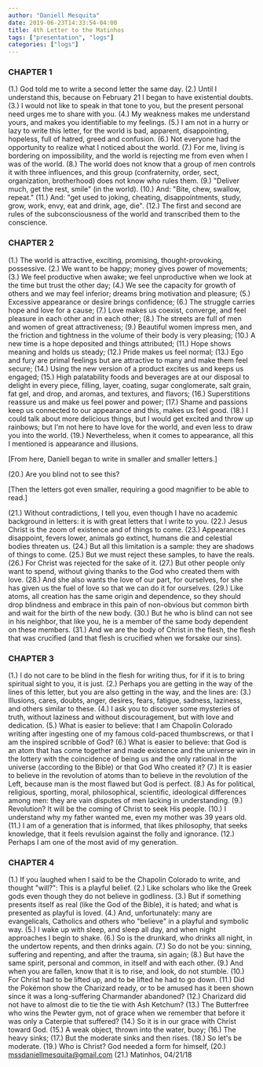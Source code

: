 ```yaml
---
author: "Daniell Mesquita"
date: 2019-06-23T14:33:54-04:00
title: 4th Letter to the Matinhos
tags: ["presentation", "logs"]
categories: ["logs"]
---
```


### CHAPTER 1

(1.) God told me to write a second letter the same day.
(2.) Until I understand this, because on February 21 I began to have existential doubts.
(3.) I would not like to speak in that tone to you, but the present personal need urges me to share with you.
(4.) My weakness makes me understand yours, and makes you identifiable to my feelings.
(5.) I am not in a hurry or lazy to write this letter, for the world is bad, apparent, disappointing, hopeless, full of hatred, greed and confusion.
(6.) Not everyone had the opportunity to realize what I noticed about the world.
(7.) For me, living is bordering on impossibility, and the world is rejecting me from even when I was of the world.
(8.) The world does not know that a group of men controls it with three influences, and this group \(confraternity, order, sect, organization, brotherhood\) does not know who rules them.
(9.) "Deliver much, get the rest, smile" \(in the world\).
(10.) And: "Bite, chew, swallow, repeat."
(11.) And: "get used to joking, cheating, disappointments, study, grow, work, envy, eat and drink, age, die".
(12.) The first and second are rules of the subconsciousness of the world and transcribed them to the conscience.

### CHAPTER 2

(1.) The world is attractive, exciting, promising, thought-provoking, possessive.
(2.) We want to be happy; money gives power of movements;
(3.) We feel productive when awake; we feel unproductive when we look at the time but trust the other day;
(4.) We see the capacity for growth of others and we may feel inferior; dreams bring motivation and pleasure;
(5.) Excessive appearance or desire brings confidence;
(6.) The struggle carries hope and love for a cause;
(7.) Love makes us coexist, converge, and feel pleasure in each other and in each other;
(8.) The streets are full of men and women of great attractiveness;
(9.) Beautiful women impress men, and the friction and tightness in the volume of their body is very pleasing;
(10.) A new time is a hope deposited and things attributed;
(11.) Hope shows meaning and holds us steady;
(12.) Pride makes us feel normal;
(13.) Ego and fury are primal feelings but are attractive to many and make them feel secure;
(14.) Using the new version of a product excites us and keeps us engaged;
(15.) High palatability foods and beverages are at our disposal to delight in every piece, filling, layer, coating, sugar conglomerate, salt grain, fat gel, and drop, and aromas, and textures, and flavors;
(16.) Superstitions reassure us and make us feel power and power;
(17.) Shame and passions keep us connected to our appearance and this, makes us feel good.
(18.) I could talk about more delicious things, but I would get excited and throw up rainbows; but I'm not here to have love for the world, and even less to draw you into the world.
(19.) Nevertheless, when it comes to appearance, all this I mentioned is appearance and illusions.

[From here, Daniell began to write in smaller and smaller letters.]

(20.) Are you blind not to see this?

[Then the letters got even smaller, requiring a good magnifier to be able to read.]

(21.) Without contradictions, I tell you, even though I have no academic background in letters: it is with great letters that I write to you.
(22.) Jesus Christ is the zoom of existence and of things to come.
(23.) Appearances disappoint, fevers lower, animals go extinct, humans die and celestial bodies threaten us.
(24.) But all this limitation is a sample: they are shadows of things to come.
(25.) But we must reject these samples, to have the reals.
(26.) For Christ was rejected for the sake of it.
(27.) But other people only want to spend, without giving thanks to the God who created them with love.
(28.) And she also wants the love of our part, for ourselves, for she has given us the fuel of love so that we can do it for ourselves.
(29.) Like atoms, all creation has the same origin and dependence, so they should drop blindness and embrace in this pain of non-obvious but common birth and wait for the birth of the new body.
(30.) But he who is blind can not see in his neighbor, that like you, he is a member of the same body dependent on these members.
(31.) And we are the body of Christ in the flesh, the flesh that was crucified \(and that flesh is crucified when we forsake our sins\).

### CHAPTER 3

(1.) I do not care to be blind in the flesh for writing thus, for if it is to bring spiritual sight to you, it is just.
(2.) Perhaps you are getting in the way of the lines of this letter, but you are also getting in the way, and the lines are:
(3.) Illusions, cares, doubts, anger, desires, fears, fatigue, sadness, laziness, and others similar to these.
(4.) I ask you to discover some mysteries of truth, without laziness and without discouragement, but with love and dedication.
(5.) What is easier to believe: that I am Chapolin Colorado writing after ingesting one of my famous cold-paced thumbscrews, or that I am the inspired scribble of God?
(6.) What is easier to believe: that God is an atom that has come together and made existence and the universe win in the lottery with the coincidence of being us and the only rational in the universe \(according to the Bible\) or that God Who created it?
(7.) It is easier to believe in the revolution of atoms than to believe in the revolution of the Left, because man is the most flawed but God is perfect.
(8.) As for political, religious, sporting, moral, philosophical, scientific, ideological differences among men: they are vain disputes of men lacking in understanding.
(9.) Revolution? It will be the coming of Christ to seek His people.
(10.) I understand why my father wanted me, even my mother was 39 years old.
(11.) I am of a generation that is informed, that likes philosophy, that seeks knowledge, that it feels revulsion against the folly and ignorance.
(12.) Perhaps I am one of the most avid of my generation.

### CHAPTER 4

(1.) If you laughed when I said to be the Chapolin Colorado to write, and thought "will?": This is a playful belief.
(2.) Like scholars who like the Greek gods even though they do not believe in godliness.
(3.) But if something presents itself as real \(like the God of the Bible\), it is hated; and what is presented as playful is loved.
(4.) And, unfortunately: many are evangelicals, Catholics and others who "believe" in a playful and symbolic way.
(5.) I wake up with sleep, and sleep all day, and when night approaches I begin to shake.
(6.) So is the drunkard, who drinks all night, in the undertow repents, and then drinks again.
(7.) So do not be you: sinning, suffering and repenting, and after the trauma, sin again;
(8.) But have the same spirit, personal and common, in itself and with each other.
(9.) And when you are fallen, know that it is to rise, and look, do not stumble.
(10.) For Christ had to be lifted up, and to be lifted he had to go down.
(11.) Did the Pokémon show the Charizard ready, or to be amused has it been shown since it was a long-suffering Charmander abandoned?
(12.) Charizard did not have to almost die to tie the tie with Ash Ketchum?
(13.) The Butterfree who wins the Pewter gym, not of grace when we remember that before it was only a Caterpie that suffered?
(14.) So it is in our grace with Christ toward God.
(15.) A weak object, thrown into the water, buoy;
(16.) The heavy sinks;
(17.) But the moderate sinks and then rises.
(18.) So let's be moderate.
(19.) Who is Christ? God needed a form for himself,
(20.) mssdaniellmesquita@gmail.com
(21.) Matinhos, 04/21/18